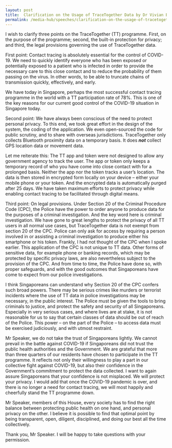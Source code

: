 ```yaml
---
layout: post
title:  Clarification on the Usage of TraceTogether Data by Dr Vivian Balakrishnan, Minister- in-Charge of the Smart Nation Initiative, in Parliament on Tuesday, 5 January 2021
permalink: /media-hub/speeches/clarification-on-the-usage-of-tracetogether-data-by-dr-vivian-balakrishnan-5jan2021
--- 
```


I wish to clarify three points on the TraceTogether (TT) programme. First, on the purpose of the programme; second, the built-in protection for privacy; and third, the legal provisions governing the use of TraceTogether data.

First point: Contact tracing is absolutely essential for the control of COVID-19. We need to quickly identify everyone who has been exposed or potentially exposed to a patient who is infected in order to provide the necessary care to this close contact and to reduce the probability of them passing on the virus. In other words, to be able to truncate chains of transmission quickly, effectively, and early.

We have today in Singapore, perhaps the most successful contact tracing programme in the world with a TT participation rate of 78%. This is one of the key reasons for our current good control of the COVID-19 situation in Singapore today.

Second point: We have always been conscious of the need to protect personal privacy. To this end, we took great effort in the design of the system, the coding of the application. We even open-sourced the code for public scrutiny, and to share with overseas jurisdictions. TraceTogether only collects Bluetooth proximity data on a temporary basis. It does  **_not_** collect GPS location data or movement data.

Let me reiterate this: The TT app and token were not designed to allow any government agency to track the user. The app or token only keeps a temporary record of who you have come into close contact with for a prolonged basis. Neither the app nor the token tracks a user’s location. The data is then stored in encrypted form locally on your device – either your mobile phone or your token. And the encrypted data is automatically purged after 25 days. We have taken maximum efforts to protect privacy while enabling contact tracing to be facilitated through digital means.

Third point: On legal provisions.  Under Section 20 of the Criminal Procedure Code (CPC), the Police have the power to order anyone to produce data for the purposes of a criminal investigation. And the key word here is criminal investigation. We have gone to great lengths to protect the privacy of all TT users in all normal use cases, but TraceTogether data is not exempt from section 20 of the CPC. Police can only ask for access by requiring a person involved in or assisting a criminal investigation to produce either his smartphone or his token. Frankly, I had not thought of the CPC when I spoke earlier. This application of the CPC is not unique to TT data. Other forms of sensitive data, for example phone or banking records, which may be protected by specific privacy laws, are also nevertheless subject to the provision of the CPC. And from time to time, the Police have done so, with proper safeguards, and with the good outcomes that Singaporeans have come to expect from our police investigations.

I think Singaporeans can understand why Section 20 of the CPC confers such broad powers. There may be serious crimes like murders or terrorist incidents where the use of TT data in police investigations may be necessary, in the public interest. The Police must be given the tools to bring criminals to justice, and protect the safety and security of all Singaporeans. Especially in very serious cases, and where lives are at stake, it is not reasonable for us to say that certain classes of data should be out of reach of the Police. This power – on the part of the Police – to access data must be exercised judiciously, and with utmost restraint.

Mr Speaker, we do not take the trust of Singaporeans lightly. We cannot prevail in the battle against COVID-19 if Singaporeans did not trust the public health authorities and the Government. We are grateful that more than three quarters of our residents have chosen to participate in the TT programme. It reflects not only their willingness to play a part in our collective fight against COVID-19, but also their confidence in the Government’s commitment to protect the data collected. I want to again assure Singaporeans that your confidence is not misplaced. We will protect your privacy. I would add that once the COVID-19 pandemic is over, and there is no longer a need for contact tracing, we will most happily and cheerfully stand the TT programme down.

Mr Speaker, members of this House, every society has to find the right balance between protecting public health on one hand, and personal privacy on the other. I believe it is possible to find that optimal point by being transparent, open, diligent, disciplined, and doing our best all the time collectively.

Thank you, Mr Speaker. I will be happy to take questions with your permission.
